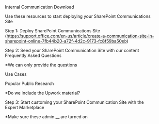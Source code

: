Internal Communication Download

Use these resources to start deploying your SharePoint Communications Site

Step 1: Deploy SharePoint Communications Site (https://support.office.com/en-us/article/create-a-communication-site-in-sharepoint-online-7fb44b20-a72f-4d2c-9173-fc8f59ba50eb)

Step 2: Seed your SharePoint Communication Site with our content 
Frequently Asked Questions

\*We can only provide the questions

Use Cases

Popular Public Research

*Do we include the Upwork material? 

Step 3: Start customing your SharePoint Communication Site with the Expert Marketplace 

*Make sure these admin __ are turned on
